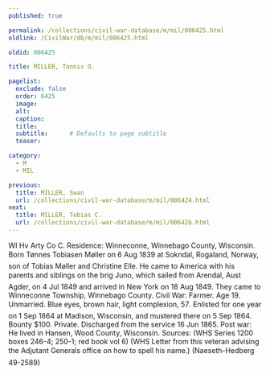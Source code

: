 ```yaml
---
published: true

permalink: /collections/civil-war-database/m/mil/006425.html
oldlink: /CivilWar/db/m/mil/006425.html

oldid: 006425

title: MILLER, Tannis O.

pagelist:
  exclude: false
  order: 6425
  image: 
  alt:
  caption:
  title:
  subtitle:      # Defaults to page subtitle
  teaser:

category: 
  - M 
  - MIL

previous:
  title: MILLER, Swan
  url: /collections/civil-war-database/m/mil/006424.html  
next:
  title: MILLER, Tobias C.
  url: /collections/civil-war-database/m/mil/006426.html   
---
```

WI Hv Arty Co C. Residence: Winneconne, Winnebago County, Wisconsin. Born &#147;T&oslash;nnes Tobiasen M&oslash;ller&#148; on 6 Aug 1839 at Sokndal, Rogaland, Norway, son of Tobias M&oslash;ller and Christine Elle. He came to America with his parents and siblings on the brig &#147;Juno&#148;, which sailed from Arendal, Aust Agder, on 4 Jul 1849 and arrived in New York on 18 Aug 1849. They came to Winneconne Township, Winnebago County. Civil War: Farmer. Age 19. Unmarried. Blue eyes, brown hair, light complexion, 5&#146;7&#148;. Enlisted for one year on 1 Sep 1864 at Madison, Wisconsin, and mustered there on 5 Sep 1864. Bounty $100. Private. Discharged from the service 16 Jun 1865. Post war: He lived in Hansen, Wood County, Wisconsin. Sources: (WHS Series 1200 boxes 246-4; 250-1; red book vol 6) (WHS Letter from this veteran advising the Adjutant General&#146;s office on how to spell his name.) (Naeseth-Hedberg &#146;49-2589)